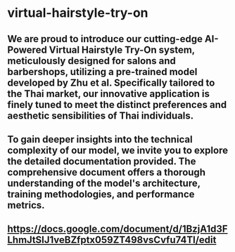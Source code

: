 # virtual-hairstyle-try-on
## We are proud to introduce our cutting-edge AI-Powered Virtual Hairstyle Try-On system, meticulously designed for salons and barbershops, utilizing a pre-trained model developed by Zhu et al. Specifically tailored to the Thai market, our innovative application is finely tuned to meet the distinct preferences and aesthetic sensibilities of Thai individuals.

## To gain deeper insights into the technical complexity of our model, we invite you to explore the detailed documentation provided. The comprehensive document offers a thorough understanding of the model's architecture, training methodologies, and performance metrics.

## https://docs.google.com/document/d/1BzjA1d3FLhmJtSIJ1veBZfptx059ZT498vsCvfu74TI/edit
